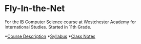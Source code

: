 # Fly-In-the-Net
For the IB Computer Science course at Westchester Academy for International Studies.
Started in 11th Grade.

*[Course Description](https://rendomel000.github.io/Fly-In-the-Net/Course-Description)
*[Syllabus](https://rendomel000.github.io/Fly-In-the-Net/Syllabus)
*[Class Notes](https://rendomel000.github.io/Fly-In-the-Net/Class-Notes)
